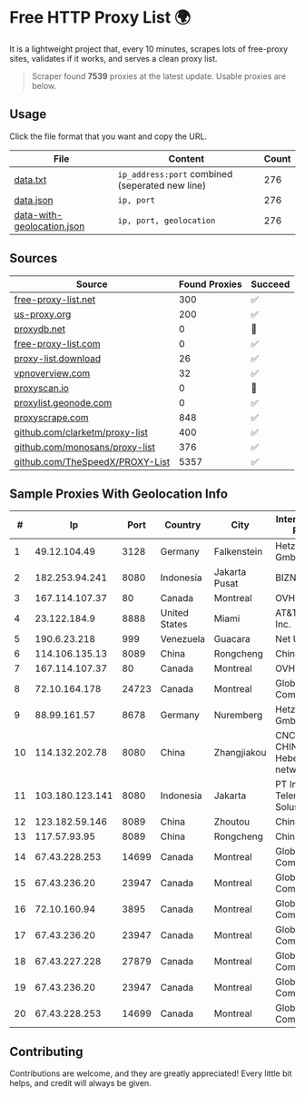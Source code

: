 
# Free HTTP Proxy List 🌍

It is a lightweight project that, every 10 minutes, scrapes lots of free-proxy sites, validates if it works, and serves a clean proxy list.


> Scraper found **7539** proxies at the latest update. Usable proxies are below.

## Usage

Click the file format that you want and copy the URL.


|File|Content|Count|
|----|-------|-----|
|[data.txt](https://raw.githubusercontent.com/themiralay/Proxy-List-World/master/data.txt)|`ip_address:port` combined (seperated new line)|276|
|[data.json](https://raw.githubusercontent.com/themiralay/Proxy-List-World/master/data.json)|`ip, port`|276|
|[data-with-geolocation.json](https://raw.githubusercontent.com/themiralay/Proxy-List-World/master/data-with-geolocation.json)|`ip, port, geolocation`|276|

## Sources

|Source|Found Proxies|Succeed|
|------|-------------|-------|
|[free-proxy-list.net](https://free-proxy-list.net)|300|✅|
|[us-proxy.org](https://www.us-proxy.org)|200|✅|
|[proxydb.net](http://proxydb.net)|0|🚫|
|[free-proxy-list.com](https://free-proxy-list.com/?page=&port=&type%5B%5D=http&type%5B%5D=https&up_time=0&search=Search)|0|✅|
|[proxy-list.download](https://www.proxy-list.download/HTTP)|26|✅|
|[vpnoverview.com](https://vpnoverview.com/privacy/anonymous-browsing/free-proxy-servers)|32|✅|
|[proxyscan.io](https://www.proxyscan.io)|0|🚫|
|[proxylist.geonode.com](https://proxylist.geonode.com/api/proxy-list?limit=300&page=1&sort_by=lastChecked&sort_type=desc&protocols=http,https)|0|✅|
|[proxyscrape.com](https://api.proxyscrape.com/v2/?request=displayproxies&protocol=http&timeout=10000&country=all&ssl=all&anonymity=all)|848|✅|
|[github.com/clarketm/proxy-list](https://raw.githubusercontent.com/clarketm/proxy-list/master/proxy-list-raw.txt)|400|✅|
|[github.com/monosans/proxy-list](https://raw.githubusercontent.com/monosans/proxy-list/main/proxies/http.txt)|376|✅|
|[github.com/TheSpeedX/PROXY-List](https://raw.githubusercontent.com/TheSpeedX/PROXY-List/master/http.txt)|5357|✅|


## Sample Proxies With Geolocation Info

|#|Ip|Port|Country|City|Internet Service Provider|
|-|--|----|-------|----|-------------------------|
|1|49.12.104.49|3128|Germany|Falkenstein|Hetzner Online GmbH|
|2|182.253.94.241|8080|Indonesia|Jakarta Pusat|BIZNET|
|3|167.114.107.37|80|Canada|Montreal|OVH SAS|
|4|23.122.184.9|8888|United States|Miami|AT&T Services, Inc.|
|5|190.6.23.218|999|Venezuela|Guacara|Net Uno|
|6|114.106.135.13|8089|China|Rongcheng|Chinanet|
|7|167.114.107.37|80|Canada|Montreal|OVH SAS|
|8|72.10.164.178|24723|Canada|Montreal|GloboTech Communications|
|9|88.99.161.57|8678|Germany|Nuremberg|Hetzner Online GmbH|
|10|114.132.202.78|8080|China|Zhangjiakou|CNC Group CHINA169 Hebei Province network|
|11|103.180.123.141|8080|Indonesia|Jakarta|PT Indo Telemedia Solusi|
|12|123.182.59.146|8089|China|Zhoutou|China Telecom|
|13|117.57.93.95|8089|China|Rongcheng|Chinanet|
|14|67.43.228.253|14699|Canada|Montreal|GloboTech Communications|
|15|67.43.236.20|23947|Canada|Montreal|GloboTech Communications|
|16|72.10.160.94|3895|Canada|Montreal|GloboTech Communications|
|17|67.43.236.20|23947|Canada|Montreal|GloboTech Communications|
|18|67.43.227.228|27879|Canada|Montreal|GloboTech Communications|
|19|67.43.236.20|23947|Canada|Montreal|GloboTech Communications|
|20|67.43.228.253|14699|Canada|Montreal|GloboTech Communications|



## Contributing

Contributions are welcome, and they are greatly appreciated! Every
little bit helps, and credit will always be given.

